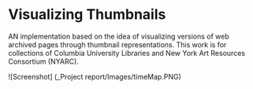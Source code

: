 Visualizing Thumbnails
======================

AN implementation based on the idea of visualizing versions of web archived pages through thumbnail representations. This work is for collections of Columbia University Libraries and New York Art Resources Consortium (NYARC). 

![Screenshot] (_Project report/Images/timeMap.PNG)